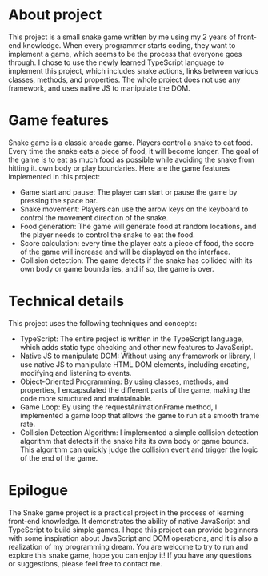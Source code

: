 # About project

This project is a small snake game written by me using my 2 years of front-end knowledge. When every programmer starts coding, they want to implement a game, which seems to be the process that everyone goes through. I chose to use the newly learned TypeScript language to implement this project, which includes snake actions, links between various classes, methods, and properties. The whole project does not use any framework, and uses native JS to manipulate the DOM.

# Game features

Snake game is a classic arcade game. Players control a snake to eat food. Every time the snake eats a piece of food, it will become longer. The goal of the game is to eat as much food as possible while avoiding the snake from hitting it. own body or play boundaries. Here are the game features implemented in this project:

- Game start and pause: The player can start or pause the game by pressing the space bar.
- Snake movement: Players can use the arrow keys on the keyboard to control the movement direction of the snake.
- Food generation: The game will generate food at random locations, and the player needs to control the snake to eat the food.
- Score calculation: every time the player eats a piece of food, the score of the game will increase and will be displayed on the interface.
- Collision detection: The game detects if the snake has collided with its own body or game boundaries, and if so, the game is over.

# Technical details

This project uses the following techniques and concepts:

- TypeScript: The entire project is written in the TypeScript language, which adds static type checking and other new features to JavaScript.
- Native JS to manipulate DOM: Without using any framework or library, I use native JS to manipulate HTML DOM elements, including creating, modifying and listening to events.
- Object-Oriented Programming: By using classes, methods, and properties, I encapsulated the different parts of the game, making the code more structured and maintainable.
- Game Loop: By using the requestAnimationFrame method, I implemented a game loop that allows the game to run at a smooth frame rate.
- Collision Detection Algorithm: I implemented a simple collision detection algorithm that detects if the snake hits its own body or game bounds. This algorithm can quickly judge the collision event and trigger the logic of the end of the game.

# Epilogue

The Snake game project is a practical project in the process of learning front-end knowledge. It demonstrates the ability of native JavaScript and TypeScript to build simple games. I hope this project can provide beginners with some inspiration about JavaScript and DOM operations, and it is also a realization of my programming dream. You are welcome to try to run and explore this snake game, hope you can enjoy it! If you have any questions or suggestions, please feel free to contact me.
